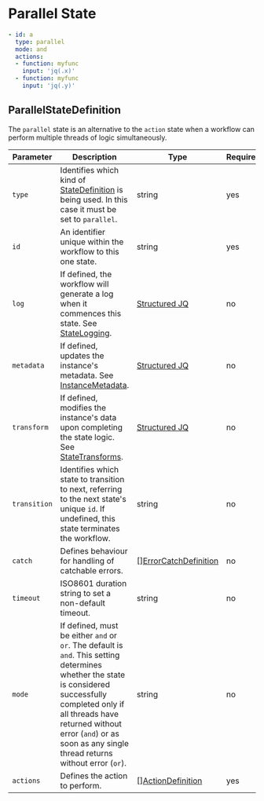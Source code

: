 # Parallel State 

```yaml
- id: a
  type: parallel
  mode: and
  actions:
  - function: myfunc
    input: 'jq(.x)'
  - function: myfunc
    input: 'jq(.y)'
```

## ParallelStateDefinition 

The `parallel` state is an alternative to the `action` state when a workflow can perform multiple threads of logic simultaneously. 

| Parameter | Description | Type | Required |
| --- | --- | --- | --- |
| `type` | Identifies which kind of [StateDefinition](./states.md) is being used. In this case it must be set to `parallel`. | string | yes | 
| `id` | An identifier unique within the workflow to this one state. | string | yes |
| `log` | If defined, the workflow will generate a log when it commences this state. See [StateLogging](./logging.md). | [Structured JQ](../instance-data/structured-jx.md) | no |
| `metadata` | If defined, updates the instance's metadata. See [InstanceMetadata](./metadata.md). | [Structured JQ](../instance-data/structured-jx.md) | no |
| `transform` | If defined, modifies the instance's data upon completing the state logic. See [StateTransforms](../instance-data/transforms.md). | [Structured JQ](../instance-data/structured-jx.md) | no |
| `transition` | Identifies which state to transition to next, referring to the next state's unique `id`. If undefined, this state terminates the workflow. | string | no |
| `catch` | Defines behaviour for handling of catchable errors.  | [[]ErrorCatchDefinition](./errors.md) | no |
| `timeout` | ISO8601 duration string to set a non-default timeout. | string | no | 
| `mode` | If defined, must be either `and` or `or`. The default is `and`. This setting determines whether the state is considered successfully completed only if all threads have returned without error (`and`) or as soon as any single thread returns without error (`or`). | string | no | 
| `actions` | Defines the action to perform. | [[]ActionDefinition](./actions.md) | yes |
